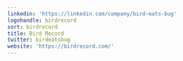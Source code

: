 ```yaml
---
linkedin: 'https://linkedin.com/company/bird-eats-bug'
logohandle: birdrecord
sort: birdrecord
title: Bird Record
twitter: birdeatsbug
website: 'https://birdrecord.com/'
---
```

